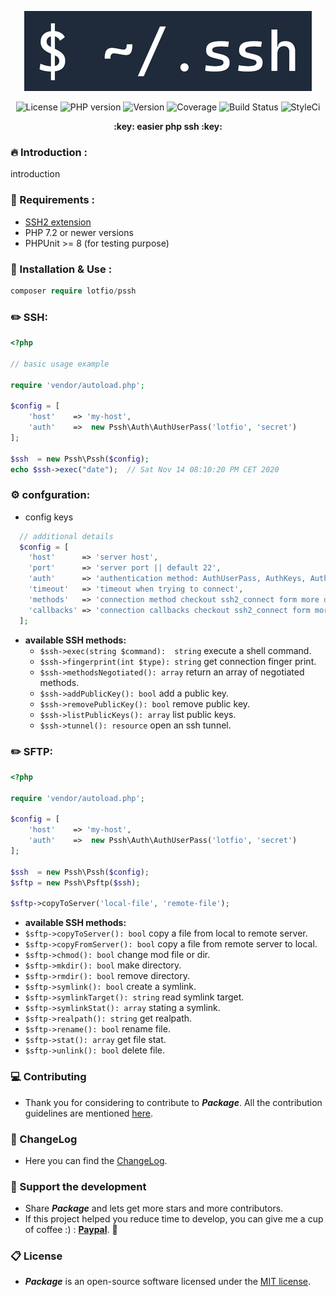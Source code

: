 <p align="center">
  <img src="https://github.com/lotfio/pssh/blob/master/docs/logo.png" alt="skeleton Preview">
  <p align="center">
    <img src="https://img.shields.io/badge/Licence-MIT-ffd32a.svg" alt="License">
    <img src="https://img.shields.io/badge/PHP-8-808e9b.svg" alt="PHP version">
    <img src="https://img.shields.io/badge/Version-0.1.0-f53b57.svg" alt="Version">
    <img src="https://img.shields.io/badge/coverage-10%25-27ae60.svg" alt="Coverage">
    <img src="https://travis-ci.org/lotfio/pssh.svg?branch=master" alt="Build Status">
    <img src="https://github.styleci.io/repos/206574643/shield?branch=master" alt="StyleCi">
    </p>
  <p align="center">
    <strong>:key:  easier php ssh  :key:</strong>
  </p>
</p>

### :fire: Introduction :
introduction

### :pushpin: Requirements :
- [SSH2 extension](https://www.php.net/manual/en/book.ssh2.php)
- PHP 7.2 or newer versions
- PHPUnit >= 8 (for testing purpose)

### :rocket: Installation & Use :
```php
composer require lotfio/pssh
```

### :pencil2: SSH:
```php
<?php

// basic usage example

require 'vendor/autoload.php';

$config = [
    'host'    => 'my-host',
    'auth'    =>  new Pssh\Auth\AuthUserPass('lotfio', 'secret')
];

$ssh  = new Pssh\Pssh($config);
echo $ssh->exec("date");  // Sat Nov 14 08:10:20 PM CET 2020

```

### :gear: confguration:
 - config keys
```php
  // additional details
  $config = [
    'host'      => 'server host',
    'port'      => 'server port || default 22',
    'auth'      => 'authentication method: AuthUserPass, AuthKeys, AuthHostBasedFile, AuthAgent or AuthNone.',
    'timeout'   => 'timeout when trying to connect',
    'methods'   => 'connection method checkout ssh2_connect form more details'
    'callbacks' => 'connection callbacks checkout ssh2_connect form more details'
  ];
```
 - **available SSH methods:**
    - `$ssh->exec(string $command):  string` execute a shell command.
    - `$ssh->fingerprint(int $type): string` get connection finger print.
    - `$ssh->methodsNegotiated(): array`     return an array of negotiated methods.
    - `$ssh->addPublicKey(): bool`           add a public key.
    - `$ssh->removePublicKey(): bool`        remove public key.
    - `$ssh->listPublicKeys(): array`        list public keys.
    - `$ssh->tunnel(): resource`             open an ssh tunnel.

 ### :pencil2: SFTP:
```php
<?php

require 'vendor/autoload.php';

$config = [
    'host'    => 'my-host',
    'auth'    =>  new Pssh\Auth\AuthUserPass('lotfio', 'secret')
];

$ssh  = new Pssh\Pssh($config);
$sftp = new Pssh\Psftp($ssh);

$sftp->copyToServer('local-file', 'remote-file');

```
 - **available SSH methods:**
  - `$sftp->copyToServer(): bool`       copy a file from local to remote server.
  - `$sftp->copyFromServer(): bool`     copy a file from remote server to local.
  - `$sftp->chmod(): bool`              change mod file or dir.
  - `$sftp->mkdir(): bool`              make directory.
  - `$sftp->rmdir(): bool`              remove directory.
  - `$sftp->symlink(): bool`            create a symlink.
  - `$sftp->symlinkTarget(): string`    read symlink target.
  - `$sftp->symlinkStat(): array`       stating a symlink.
  - `$sftp->realpath(): string`         get realpath.
  - `$sftp->rename(): bool`             rename file.
  - `$sftp->stat(): array`              get file stat.
  - `$sftp->unlink(): bool`             delete file.

### :computer: Contributing

- Thank you for considering to contribute to ***Package***. All the contribution guidelines are mentioned [here](CONTRIBUTING.md).

### :page_with_curl: ChangeLog

- Here you can find the [ChangeLog](CHANGELOG.md).

### :beer: Support the development

- Share ***Package*** and lets get more stars and more contributors.
- If this project helped you reduce time to develop, you can give me a cup of coffee :) : **[Paypal](https://www.paypal.me/lotfio)**. 💖

### :clipboard: License

- ***Package*** is an open-source software licensed under the [MIT license](LICENSE).
